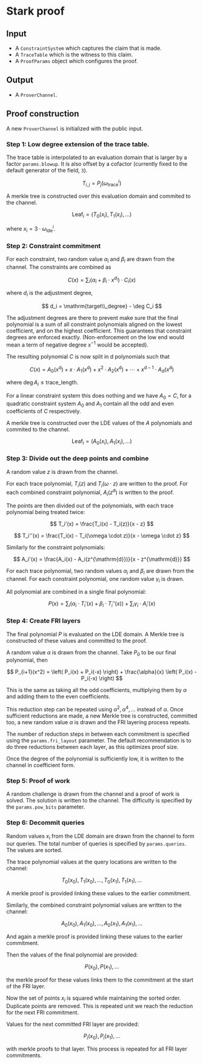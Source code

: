 # Stark proof

## Input

* A `ConstraintSystem` which captures the claim that is made.
* A `TraceTable` which is the witness to this claim.
* A `ProofParams` object which configures the proof.

## Output

* A `ProverChannel`.

## Proof construction

A new `ProverChannel` is initialized with the public input.

### Step 1: Low degree extension of the trace table.

The trace table is interpolated to an evaluation domain that is larger by a factor `params.blowup`. It is also offset by a cofactor (currently fixed to the default generator of the field, `3`).

$$
T_{i, j} = P_j(\omega_{\text{trace}}^i)
$$

<!-- TODO: Introduce trace table -->

A merkle tree is constructed over this evaluation domain and commited to the channel.

$$
\text{Leaf}_i = (T_0(x_i), T_1(x_i), \dots )
$$

where $x_i = 3 \cdot \omega_{\mathrm{lde}}^i$.

<!-- TODO: The indices should be bit-reversed. -->

### Step 2: Constraint commitment

For each constraint, two random value $\alpha_i$ and $\beta_i$ are drawn from the channel. The constraints are combined as

$$
C(x) = \sum_i (\alpha_i + \beta_i \cdot x^{d_i}) \cdot C_i(x)
$$

<!-- TODO: Introduce constraints -->

where $d_i$ is the adjustment degree,

$$
d_i = \mathrm{target\\_degree} - \deg C_i
$$

The adjustment degrees are there to prevent make sure that the final polynomial is a sum of all constraint polynomials aligned on the lowest coefficient, and on the highest coefficient. This guarantees that constraint degrees are enforced exactly. (Non-enforcement on the low end would mean a term of negative degree $x^{-1}$ would be accepted).

<!-- TODO: Introduce target degree -->

The resulting polynomial $C$ is now split in $\mathrm{d}$ polynomials such that

$$
C(x) = A_0(x^{\mathrm{d}}) + x \cdot A_1(x^{\mathrm{d}}) + x^2 \cdot A_2(x^{\mathrm{d}}) + \cdots + x^{{\mathrm{d}} -1}\cdot A_{\mathrm{d}}(x^{\mathrm{d}})
$$

where $\deg A_i \leq \text{trace\_length}$.

For a linear constraint system this does nothing and we have $A_0 = C$, for a quadratic constraint system $A_0$ and $A_1$ contain all the odd and even coefficients of $C$ respectively.

A merkle tree is constructed over the LDE values of the $A$ polynomials and commited to the channel.

$$
\text{Leaf}_i = (A_0(x_i), A_1(x_i), \dots )
$$

### Step 3: Divide out the deep points and combine

A random value $z$ is drawn from the channel.

For each trace polynomial, $T_i(z)$ and $T_i(\omega \cdot z)$ are written to the proof. For each combined constraint polynomial, $A_i(z^{\mathrm{d}})$ is written to the proof.

The points are then divided out of the polynomials, with each trace polynomial being treated twice:

$$
T_i'(x) = \frac{T_i(x) - T_i(z)}{x - z}
$$

$$
T_i''(x) = \frac{T_i(x) - T_i(\omega \cdot z)}{x - \omega \cdot z}
$$

Similarly for the constraint polynomials:

$$
A_i'(x) = \frac{A_i(x) - A_i(z^{\mathrm{d}})}{x - z^{\mathrm{d}}}
$$

For each trace polynomial, two random values $\alpha_i$ and $\beta_i$ are drawn from the channel. For each constraint polynomial, one random value $\gamma_i$ is drawn.

All polynomial are combined in a single final polynomial:

$$
P(x) = \sum_i \left( \alpha_i \cdot T_i'(x) + \beta_i \cdot T_i''(x)\right) + \sum_i \gamma_i \cdot A_i'(x)
$$

<!-- TODO: Mention degree bounds on polynomials. Wouldn't this be -2 because of the divided out points? -->

### Step 4: Create FRI layers

The final polynomial $P$ is evaluated on the LDE domain. A Merkle tree is constructed of these values and committed to the proof.

A random value $\alpha$ is drawn from the channel. Take $P_0$ to be our final polynomial, then

$$
P_{i+1}(x^2) = \left( P_i(x) + P_i(-x) \right) + \frac{\alpha}{x} \left( P_i(x) - P_i(-x) \right)
$$

This is the same as taking all the odd coefficients, multiplying them by $\alpha$ and adding them to the even coefficients.

This reduction step can be repeated using $\alpha^2, \alpha^4, \dots$ instead of $\alpha$. Once sufficient reductions are made, a new Merkle tree is constructed, committed too, a new random value $\alpha$ is drawn and the FRI layering process repeats.

The number of reduction steps in between each commitment is specified using the `params.fri_layout` parameter. The default recommendation is to do three reductions between each layer, as this optimizes proof size.

Once the degree of the polynomial is sufficiently low, it is written to the channel in coefficient form.

### Step 5: Proof of work

A random challenge is drawn from the channel and a proof of work is solved. The solution is written to the channel. The difficulty is specified by the `params.pow_bits` parameter.

### Step 6: Decommit queries

Random values $x_i$ from the LDE domain are drawn from the channel to form our queries. The total number of queries is specified by `params.queries`. The values are sorted.

<!-- TODO: Sorted by bit-reversed index -->

The trace polynomial values at the query locations are written to the channel:

$$
T_0(x_0), T_1(x_0), \dots, T_0(x_1), T_1(x_1), \dots
$$

A merkle proof is provided linking these values to the earlier commitment.

Similarly, the combined constraint polynomial values are written to the channel:

$$
A_0(x_0), A_1(x_0), \dots, A_0(x_1), A_1(x_1), \dots
$$

And again a merkle proof is provided linking these values to the earlier commitment.

Then the values of the final polynomial are provided:

$$
P(x_0), P(x_1), \dots
$$

the merkle proof for these values links them to the commitment at the start of the FRI layer.

Now the set of points $x_i$ is squared while maintaining the sorted order. Duplicate points are removed. This is repeated unit we reach the reduction for the next FRI commitment.

Values for the next committed FRI layer are provided:

$$
P_i(x_0), P_i(x_1), \dots
$$

with merkle proofs to that layer. This process is repeated for all FRI layer commitments.
